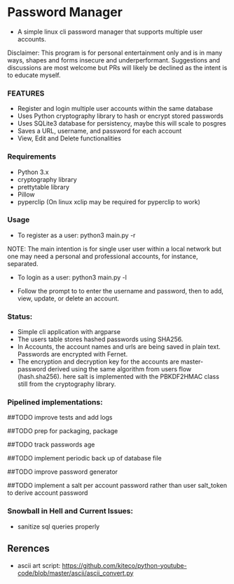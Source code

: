 # Password Manager

- A simple linux cli password manager that supports multiple user accounts.

Disclaimer: This program is for personal entertainment only and is in many ways,
shapes and forms insecure and underperformant. Suggestions and discussions are most
welcome but PRs will likely be declined as the intent is to educate myself.

### FEATURES

- Register and login multiple user accounts within the same database
- Uses Python cryptography library to hash or encrypt stored passwords
- Uses SQLite3 database for persistency, maybe this will scale to posgres
- Saves a URL, username, and password for each account
- View, Edit and Delete functionalities

### Requirements

- Python 3.x
- cryptography library
- prettytable library
- Pillow
- pyperclip (On linux xclip may be required for pyperclip to work)

### Usage

- To register as a user: python3 main.py -r

NOTE: The main intention is for single user user within a local network but one may need a personal and professional accounts, for instance, separated.

- To login as a user: python3 main.py -l

- Follow the prompt to to enter the username and password, then to add, view, update, or delete an account.

### Status:

- Simple cli application with argparse
- The users table stores hashed passwords using SHA256.
- In Accounts, the account names and urls are being saved in plain text. Passwords are encrypted with Fernet.
- The encryption and decryption key for the accounts are master-password derived using the same
algorithm from users flow (hash.sha256). here salt is implemented with the PBKDF2HMAC class still from
the cryptography library.

### Pipelined implementations:

##TODO improve tests and add logs

##TODO prep for packaging, package

##TODO track passwords age

##TODO implement periodic back up of database file

##TODO improve password generator

##TODO implement a salt per account password rather than user salt_token to derive account password

### Snowball in Hell and Current Issues:

- sanitize sql queries properly

## Rerences

- ascii art script: https://github.com/kiteco/python-youtube-code/blob/master/ascii/ascii_convert.py
